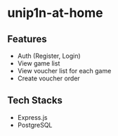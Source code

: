 # unip1n-at-home

## Features

- Auth (Register, Login)
- View game list
- View voucher list for each game
- Create voucher order

## Tech Stacks

- Express.js
- PostgreSQL
